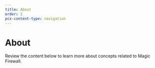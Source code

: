 ```yaml
---
title: About
order: 2
pcx-content-type: navigation
---
```


# About

Review the content below to learn more about concepts related to Magic Firewall.

<DirectoryListing path="/about"/>